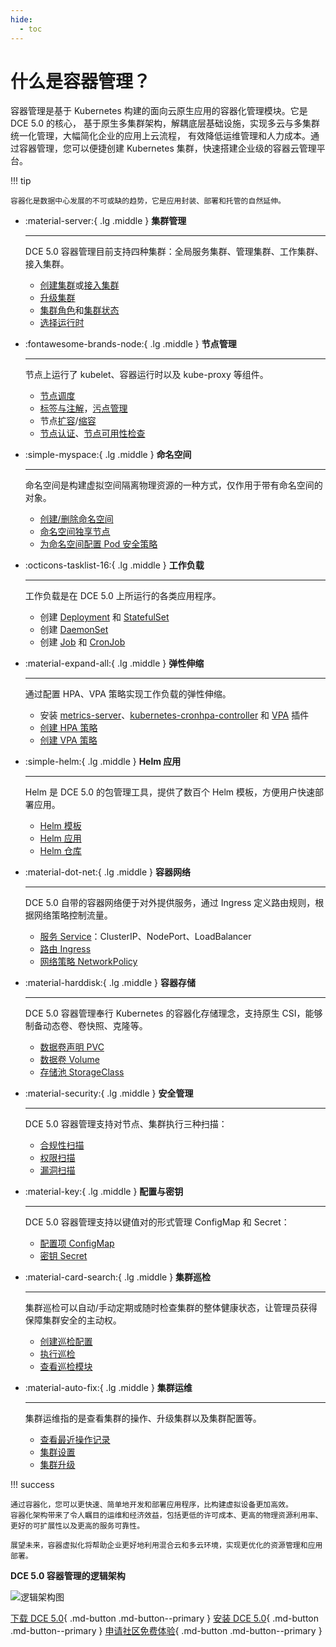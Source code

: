 ```yaml
---
hide:
  - toc
---
```


# 什么是容器管理？

容器管理是基于 Kubernetes 构建的面向云原生应用的容器化管理模块。它是 DCE 5.0 的核心，
基于原生多集群架构，解耦底层基础设施，实现多云与多集群统一化管理，大幅简化企业的应用上云流程，
有效降低运维管理和人力成本。通过容器管理，您可以便捷创建 Kubernetes 集群，快速搭建企业级的容器云管理平台。

!!! tip

    容器化是数据中心发展的不可或缺的趋势，它是应用封装、部署和托管的自然延伸。

<div class="grid cards" markdown>

- :material-server:{ .lg .middle } __集群管理__

    ---

    DCE 5.0 容器管理目前支持四种集群：全局服务集群、管理集群、工作集群、接入集群。

    - [创建集群](../user-guide/clusters/create-cluster.md)或[接入集群](../user-guide/clusters/integrate-cluster.md)
    - [升级集群](../user-guide/clusters/upgrade-cluster.md)
    - [集群角色](../user-guide/clusters/cluster-role.md)和[集群状态](../user-guide/clusters/cluster-status.md)
    - [选择运行时](../user-guide/clusters/runtime.md)

- :fontawesome-brands-node:{ .lg .middle } __节点管理__

    ---

    节点上运行了 kubelet、容器运行时以及 kube-proxy 等组件。

    - [节点调度](../user-guide/nodes/schedule.md)
    - [标签与注解](../user-guide/nodes/labels-annotations.md)，[污点管理](../user-guide/nodes/taints.md)
    - 节点[扩容](../user-guide/nodes/add-node.md)/[缩容](../user-guide/nodes/delete-node.md)
    - [节点认证](../user-guide/nodes/node-authentication.md)、[节点可用性检查](../user-guide/nodes/node-check.md)

</div>

<div class="grid cards" markdown>

- :simple-myspace:{ .lg .middle } __命名空间__

    ---

    命名空间是构建虚拟空间隔离物理资源的一种方式，仅作用于带有命名空间的对象。

    - [创建/删除命名空间](../user-guide/namespaces/createns.md)
    - [命名空间独享节点](../user-guide/namespaces/exclusive.md)
    - [为命名空间配置 Pod 安全策略](../user-guide/namespaces/podsecurity.md)

- :octicons-tasklist-16:{ .lg .middle } __工作负载__

    ---

    工作负载是在 DCE 5.0 上所运行的各类应用程序。

    - 创建 [Deployment](../user-guide/workloads/create-deployment.md) 和 [StatefulSet](../user-guide/workloads/create-statefulset.md)
    - 创建 [DaemonSet](../user-guide/workloads/create-daemonset.md)
    - 创建 [Job](../user-guide/workloads/create-job.md) 和 [CronJob](../user-guide/workloads/create-cronjob.md)

</div>

<div class="grid cards" markdown>

- :material-expand-all:{ .lg .middle } __弹性伸缩__

    ---

    通过配置 HPA、VPA 策略实现工作负载的弹性伸缩。

    - 安装 [metrics-server](../user-guide/scale/install-metrics-server.md)、[kubernetes-cronhpa-controller](../user-guide/scale/install-cronhpa.md) 和 [VPA](../user-guide/scale/install-vpa.md) 插件
    - [创建 HPA 策略](../user-guide/scale/create-hpa.md)
    - [创建 VPA 策略](../user-guide/scale/create-vpa.md)

- :simple-helm:{ .lg .middle } __Helm 应用__

    ---

    Helm 是 DCE 5.0 的包管理工具，提供了数百个 Helm 模板，方便用户快速部署应用。

    - [Helm 模板](../user-guide/helm/README.md)
    - [Helm 应用](../user-guide/helm/helm-app.md)
    - [Helm 仓库](../user-guide/helm/helm-repo.md)

</div>

<div class="grid cards" markdown>

- :material-dot-net:{ .lg .middle } __容器网络__

    ---

    DCE 5.0 自带的容器网络便于对外提供服务，通过 Ingress 定义路由规则，根据网络策略控制流量。

    - [服务 Service](../user-guide/network/create-services.md)：ClusterIP、NodePort、LoadBalancer
    - [路由 Ingress](../user-guide/network/create-ingress.md)
    - [网络策略 NetworkPolicy](../user-guide/network/network-policy.md)

- :material-harddisk:{ .lg .middle } __容器存储__

    ---

    DCE 5.0 容器管理奉行 Kubernetes 的容器化存储理念，支持原生 CSI，能够制备动态卷、卷快照、克隆等。

    - [数据卷声明 PVC](../user-guide/storage/pvc.md)
    - [数据卷 Volume](../user-guide/storage/pv.md)
    - [存储池 StorageClass](../user-guide/storage/sc.md)

</div>

<div class="grid cards" markdown>

- :material-security:{ .lg .middle } __安全管理__

    ---

    DCE 5.0 容器管理支持对节点、集群执行三种扫描：

    - [合规性扫描](../user-guide/security/cis/config.md)
    - [权限扫描](../user-guide/security/audit.md)
    - [漏洞扫描](../user-guide/security/hunter.md)

- :material-key:{ .lg .middle } __配置与密钥__

    ---

    DCE 5.0 容器管理支持以键值对的形式管理 ConfigMap 和 Secret：

    - [配置项 ConfigMap](../user-guide/configmaps-secrets/create-configmap.md)
    - [密钥 Secret](../user-guide/configmaps-secrets/create-secret.md)

</div>

<div class="grid cards" markdown>

- :material-card-search:{ .lg .middle } __集群巡检__

    ---

    集群巡检可以自动/手动定期或随时检查集群的整体健康状态，让管理员获得保障集群安全的主动权。

    - [创建巡检配置](../user-guide/inspect/config.md)
    - [执行巡检](../user-guide/inspect/inspect.md)
    - [查看巡检模块](../user-guide/inspect/report.md)

- :material-auto-fix:{ .lg .middle } __集群运维__
    
    ---

    集群运维指的是查看集群的操作、升级集群以及集群配置等。

    - [查看最近操作记录](../user-guide/clusterops/latest-operations.md)
    - [集群设置](../user-guide/clusterops/cluster-settings.md)
    - [集群升级](../user-guide/clusters/upgrade-cluster.md)

</div>

!!! success

    通过容器化，您可以更快速、简单地开发和部署应用程序，比构建虚拟设备更加高效。
    容器化架构带来了令人瞩目的运维和经济效益，包括更低的许可成本、更高的物理资源利用率、更好的可扩展性以及更高的服务可靠性。

    展望未来，容器虚拟化将帮助企业更好地利用混合云和多云环境，实现更优化的资源管理和应用部署。

**DCE 5.0 容器管理的逻辑架构**

![逻辑架构图](https://docs.daocloud.io/daocloud-docs-images/docs/kpanda/images/kpanda_architect.png)

[下载 DCE 5.0](../../download/index.md){ .md-button .md-button--primary }
[安装 DCE 5.0](../../install/index.md){ .md-button .md-button--primary }
[申请社区免费体验](../../dce/license0.md){ .md-button .md-button--primary }
